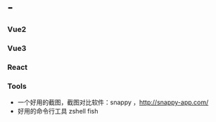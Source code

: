 # -
### Vue2
### Vue3
### React

### Tools
- 一个好用的截图，截图对比软件：snappy ，http://snappy-app.com/
- 好用的命令行工具 zshell fish
